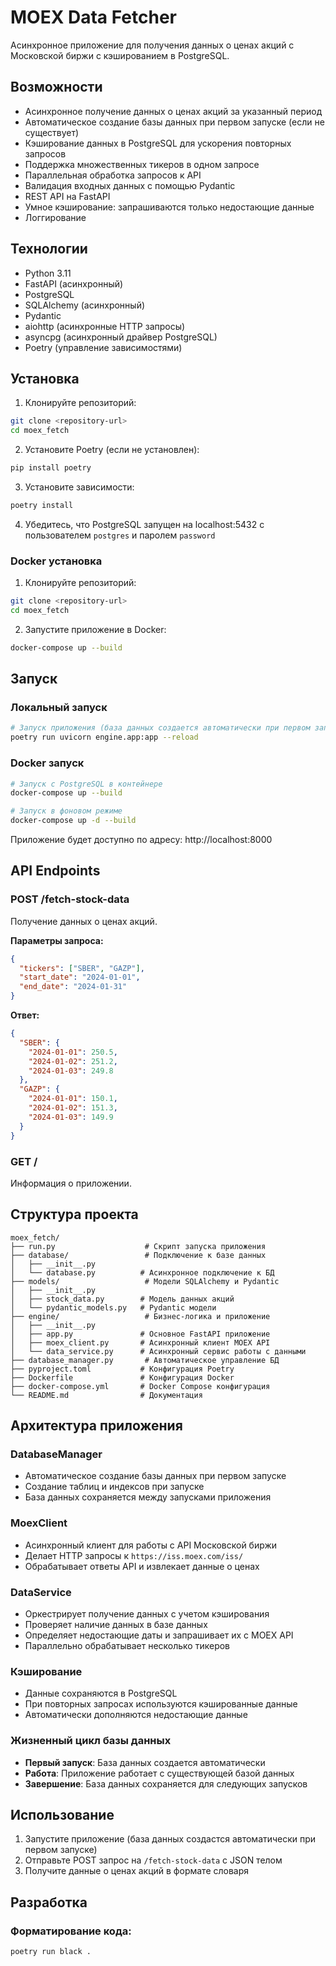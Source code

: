 # MOEX Data Fetcher

Асинхронное приложение для получения данных о ценах акций с Московской биржи с кэшированием в PostgreSQL.

## Возможности

- Асинхронное получение данных о ценах акций за указанный период
- Автоматическое создание базы данных при первом запуске (если не существует)
- Кэширование данных в PostgreSQL для ускорения повторных запросов
- Поддержка множественных тикеров в одном запросе
- Параллельная обработка запросов к API
- Валидация входных данных с помощью Pydantic
- REST API на FastAPI
- Умное кэширование: запрашиваются только недостающие данные
- Логгирование

## Технологии

- Python 3.11
- FastAPI (асинхронный)
- PostgreSQL
- SQLAlchemy (асинхронный)
- Pydantic
- aiohttp (асинхронные HTTP запросы)
- asyncpg (асинхронный драйвер PostgreSQL)
- Poetry (управление зависимостями)

## Установка

1. Клонируйте репозиторий:
```bash
git clone <repository-url>
cd moex_fetch
```

2. Установите Poetry (если не установлен):
```bash
pip install poetry
```

3. Установите зависимости:
```bash
poetry install
```

4. Убедитесь, что PostgreSQL запущен на localhost:5432 с пользователем `postgres` и паролем `password`

### Docker установка

1. Клонируйте репозиторий:
```bash
git clone <repository-url>
cd moex_fetch
```

2. Запустите приложение в Docker:
```bash
docker-compose up --build
```

## Запуск

### Локальный запуск

```bash
# Запуск приложения (база данных создается автоматически при первом запуске)
poetry run uvicorn engine.app:app --reload
```

### Docker запуск

```bash
# Запуск с PostgreSQL в контейнере
docker-compose up --build

# Запуск в фоновом режиме
docker-compose up -d --build
```

Приложение будет доступно по адресу: http://localhost:8000

## API Endpoints

### POST /fetch-stock-data

Получение данных о ценах акций.

**Параметры запроса:**
```json
{
  "tickers": ["SBER", "GAZP"],
  "start_date": "2024-01-01",
  "end_date": "2024-01-31"
}
```

**Ответ:**
```json
{
  "SBER": {
    "2024-01-01": 250.5,
    "2024-01-02": 251.2,
    "2024-01-03": 249.8
  },
  "GAZP": {
    "2024-01-01": 150.1,
    "2024-01-02": 151.3,
    "2024-01-03": 149.9
  }
}
```

### GET /

Информация о приложении.

## Структура проекта

```
moex_fetch/
├── run.py                    # Скрипт запуска приложения
├── database/                 # Подключение к базе данных
│   ├── __init__.py
│   └── database.py          # Асинхронное подключение к БД
├── models/                   # Модели SQLAlchemy и Pydantic
│   ├── __init__.py
│   ├── stock_data.py        # Модель данных акций
│   └── pydantic_models.py   # Pydantic модели
├── engine/                   # Бизнес-логика и приложение
│   ├── __init__.py
│   ├── app.py               # Основное FastAPI приложение
│   ├── moex_client.py       # Асинхронный клиент MOEX API
│   └── data_service.py      # Асинхронный сервис работы с данными
├── database_manager.py       # Автоматическое управление БД
├── pyproject.toml           # Конфигурация Poetry
├── Dockerfile               # Конфигурация Docker
├── docker-compose.yml       # Docker Compose конфигурация
└── README.md                # Документация
```

## Архитектура приложения

### DatabaseManager
- Автоматическое создание базы данных при первом запуске
- Создание таблиц и индексов при запуске
- База данных сохраняется между запусками приложения

### MoexClient
- Асинхронный клиент для работы с API Московской биржи
- Делает HTTP запросы к `https://iss.moex.com/iss/`
- Обрабатывает ответы API и извлекает данные о ценах

### DataService
- Оркестрирует получение данных с учетом кэширования
- Проверяет наличие данных в базе данных
- Определяет недостающие даты и запрашивает их с MOEX API
- Параллельно обрабатывает несколько тикеров

### Кэширование
- Данные сохраняются в PostgreSQL
- При повторных запросах используются кэшированные данные
- Автоматически дополняются недостающие данные

### Жизненный цикл базы данных
- **Первый запуск**: База данных создается автоматически
- **Работа**: Приложение работает с существующей базой данных
- **Завершение**: База данных сохраняется для следующих запусков

## Использование

1. Запустите приложение (база данных создастся автоматически при первом запуске)
2. Отправьте POST запрос на `/fetch-stock-data` с JSON телом
3. Получите данные о ценах акций в формате словаря

## Разработка

### Форматирование кода:
```bash
poetry run black .
```